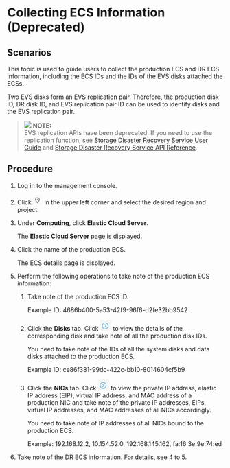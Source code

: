# Collecting ECS Information \(Deprecated\)<a name="evs_01_0025"></a>

## Scenarios<a name="section44945912112556"></a>

This topic is used to guide users to collect the production ECS and DR ECS information, including the ECS IDs and the IDs of the EVS disks attached the ECSs.

Two EVS disks form an EVS replication pair. Therefore, the production disk ID, DR disk ID, and EVS replication pair ID can be used to identify disks and the EVS replication pair.

>![](/images/icon-note.gif) **NOTE:**   
>EVS replication APIs have been deprecated. If you need to use the replication function, see  [Storage Disaster Recovery Service User Guide](https://docs.otc.t-systems.com/en-us/usermanual/sdrs/en-us_topic_0125068221.html)  and  [Storage Disaster Recovery Service API Reference](https://docs.otc.t-systems.com/en-us/api/sdrs/en-us_topic_0108184470.html).  

## Procedure<a name="section5471394711362"></a>

1.  Log in to the management console.
2.  Click  ![](figures/icon-region.png)  in the upper left corner and select the desired region and project.
3.  Under  **Computing**, click  **Elastic Cloud Server**.

    The  **Elastic Cloud Server**  page is displayed.

4.  <a name="li23677833165924"></a>Click the name of the production ECS.

    The ECS details page is displayed.

5.  <a name="li3726148311399"></a>Perform the following operations to take note of the production ECS information:
    1.  Take note of the production ECS ID.

        Example ID: 4686b400-5a53-42f9-96f6-d2fe32bb9542

    2.  Click the  **Disks**  tab. Click  ![](figures/icon-next.jpg)  to view the details of the corresponding disk and take note of all the production disk IDs.

        You need to take note of the IDs of all the system disks and data disks attached to the production ECS.

        Example ID: ce86f381-99dc-422c-bb10-8014604cf5b9

    3.  Click the  **NICs**  tab. Click  ![](figures/icon-next.jpg)  to view the private IP address, elastic IP address \(EIP\), virtual IP address, and MAC address of a production NIC and take note of the private IP addresses, EIPs, virtual IP addresses, and MAC addresses of all NICs accordingly.

        You need to take note of IP addresses of all NICs bound to the production ECS.

        Example: 192.168.12.2, 10.154.52.0, 192.168.145.162, fa:16:3e:9e:74:ed

6.  Take note of the DR ECS information. For details, see  [4](#li23677833165924)  to  [5](#li3726148311399).

